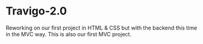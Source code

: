 # Travigo-2.0

Reworking on our first project in HTML & CSS but with the backend this time in the MVC way.
This is also our first MVC project.
